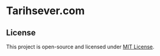 # Tarihsever.com

## License

This project is open-source and licensed under [MIT License](https://github.com/caganseyrek/caganseyrek.com/blob/main/LICENSE).
